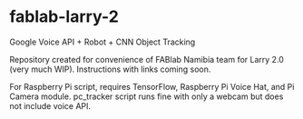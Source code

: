 # fablab-larry-2
Google Voice API + Robot + CNN Object Tracking

Repository created for convenience of FABlab Namibia team for Larry 2.0 (very much WIP). Instructions with links coming soon.

For Raspberry Pi script, requires TensorFlow, Raspberry Pi Voice Hat, and Pi Camera module. pc_tracker script runs fine with only a webcam but does not include voice API.
